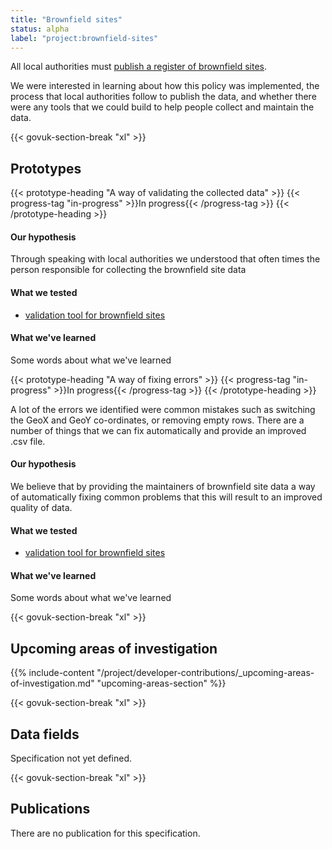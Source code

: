 ```yaml
---
title: "Brownfield sites"
status: alpha
label: "project:brownfield-sites"
---
```


All local authorities must [publish a register of brownfield sites](https://www.gov.uk/guidance/brownfield-land-registers).

We were interested in learning about how this policy was implemented, the process that local authorities follow to publish the data, and whether there were any tools that we could build to help people collect and maintain the data.

{{< govuk-section-break "xl" >}}

## Prototypes

{{< prototype-heading "A way of validating the collected data" >}}
  {{< progress-tag "in-progress" >}}In progress{{< /progress-tag >}}
{{< /prototype-heading >}}

#### Our hypothesis

Through speaking with local authorities we understood that often times the person responsible for collecting the brownfield site data

#### What we tested
* [validation tool for brownfield sites](https://brownfield-sites-validator.cloudapps.digital/)

#### What we've learned

Some words about what we've learned

{{< prototype-heading "A way of fixing errors" >}}
  {{< progress-tag "in-progress" >}}In progress{{< /progress-tag >}}
{{< /prototype-heading >}}

A lot of the errors we identified were common mistakes such as switching the GeoX and GeoY co-ordinates, or removing empty rows. There are a number of things that we can fix automatically and provide an improved .csv file.

#### Our hypothesis

We believe that by providing the maintainers of brownfield site data a way of automatically fixing common problems that this will result to an improved quality of data.

#### What we tested
* [validation tool for brownfield sites](https://brownfield-sites-validator.cloudapps.digital/)

#### What we've learned

Some words about what we've learned

{{< govuk-section-break "xl" >}}

## Upcoming areas of investigation

{{% include-content "/project/developer-contributions/_upcoming-areas-of-investigation.md" "upcoming-areas-section" %}}

{{< govuk-section-break "xl" >}}

## Data fields

Specification not yet defined.

{{< govuk-section-break "xl" >}}

## Publications

There are no publication for this specification.